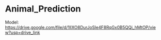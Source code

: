 # Animal_Prediction

Model: https://drive.google.com/file/d/1llXO8DurJoSIe4F8RqGx0B5QQi_hMtOP/view?usp=drive_link
